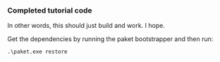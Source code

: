 ### Completed tutorial code

In other words, this should just build and work. I hope.

Get the dependencies by running the paket bootstrapper and then run:

``.\paket.exe restore``

